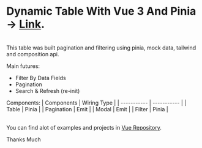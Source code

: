 <!-- # Vue 3 + Vite

This template should help get you started developing with Vue 3 in Vite. The template uses Vue 3 `<script setup>` SFCs, check out the [script setup docs](https://v3.vuejs.org/api/sfc-script-setup.html#sfc-script-setup) to learn more.

## Recommended IDE Setup

- [VS Code](https://code.visualstudio.com/) + [Volar](https://marketplace.visualstudio.com/items?itemName=Vue.volar) (and disable Vetur) + [TypeScript Vue Plugin (Volar)](https://marketplace.visualstudio.com/items?itemName=Vue.vscode-typescript-vue-plugin).
 -->

# Dynamic Table With <b>Vue 3</b> And <b>Pinia</b> -> [Link](vue-table-solomon.netlify.app).
\
This table was built pagination and filtering using pinia, mock data, tailwind and composition api.

Main futures:
- Filter By Data Fields 
- Pagination
- Search & Refresh (re-init)

Components:
| Components | Wiring Type |
| ----------- | ----------- |
| Table | Pinia |
| Pagination | Emit |
| Modal | Emit |
| Filter | Pinia |

\
You can find alot of examples and projects in [Vue Repository](../../../Vue).

Thanks Much 
